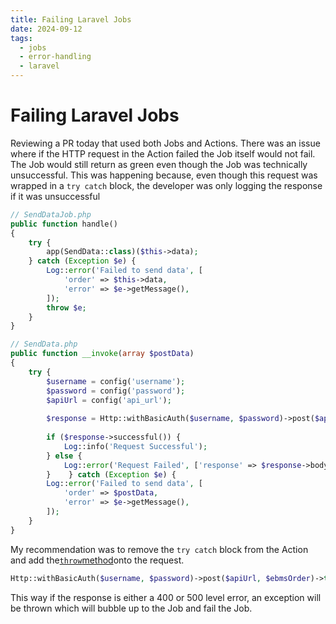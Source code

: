 ```yaml
---
title: Failing Laravel Jobs
date: 2024-09-12
tags:
  - jobs
  - error-handling
  - laravel
---
```


# Failing Laravel Jobs

Reviewing a PR today that used both Jobs and Actions. There was an issue where if the HTTP request in the Action failed the Job itself would not fail.
The Job would still return as green even though the Job was technically unsuccessful. This was happening because, even though this request was wrapped
in a `try catch` block, the developer was only logging the response if it was unsuccessful

```php
// SendDataJob.php
public function handle()  
{  
    try {  
        app(SendData::class)($this->data);  
    } catch (Exception $e) {  
        Log::error('Failed to send data', [  
            'order' => $this->data,  
            'error' => $e->getMessage(),  
        ]);  
        throw $e;  
    }
}

// SendData.php
public function __invoke(array $postData)  
{  
    try {  
        $username = config('username');  
        $password = config('password');  
        $apiUrl = config('api_url');  
  
        $response = Http::withBasicAuth($username, $password)->post($apiUrl, $postData);  
  
        if ($response->successful()) {  
            Log::info('Request Successful');  
        } else {  
            Log::error('Request Failed', ['response' => $response->body()]);  
        }    } catch (Exception $e) {  
        Log::error('Failed to send data', [  
            'order' => $postData,  
            'error' => $e->getMessage(),  
        ]);
	}
}
```

My recommendation was to remove the `try catch` block from the Action and add
the[`throw`method](https://laravel.com/docs/11.x/http-client#throwing-exceptions)onto the request.

```php
Http::withBasicAuth($username, $password)->post($apiUrl, $ebmsOrder)->throw();
```

This way if the response is either a 400 or 500 level error, an exception will be thrown which will bubble up to the Job and fail the Job. 
